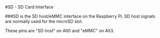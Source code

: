 <!--
---
class: interface
type: pinout
name: SD
description: Raspberry Pi SD0/SD1 pins
pin:
  'bcm22':
    name: CLK
  'bcm23':
    name: CMD
  'bcm24':
    name: DAT0
  'bcm25':
    name: DAT1
  'bcm26':
    name: DAT2
  'bcm27':
    name: DAT3
-->
#SD - SD Card Interface

###SD is the SD host/eMMC interface on the Raspberry Pi. SD host signals are normally used for the microSD slot.

These pins are "SD host" on Alt0 and "eMMC" on Alt3.